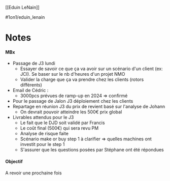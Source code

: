 [[Eduin LeNain]]

#1on1/eduin_lenain

# Notes

#### MBx
- Passage de J3 lundi
	- Essayer de savoir ce que ça va avoir sur un scénario d'un client (ex: JCI). Se baser sur le nb d'heures d'un projet NMO
	- Valider la charge que ça va prendre chez les clients (rotors différents)
- Email de Cédric : 
	- 3000pcs prévues de ramp-up en 2024 => confirmé
- Pour le passage de Jalon J3 déploiement chez les clients
- Repartage en réunion J3 du prix de revient basé sur l'analyse de Johann
	- On devrait pouvoir atteindre les 500€ prix global
- Livrables attendus pour le J3
	- Le fait que le DJD soit validé par Francis
	- Le coût final (500€) qui sera revu PM
	- Analyse de risque faite
	- Scénario make or buy step 1 à clarifier => quelles machines ont investit pour le step 1
	- S'assurer que les questions posées par Stéphane ont été répondues

#### Objectif

A revoir une prochaine fois